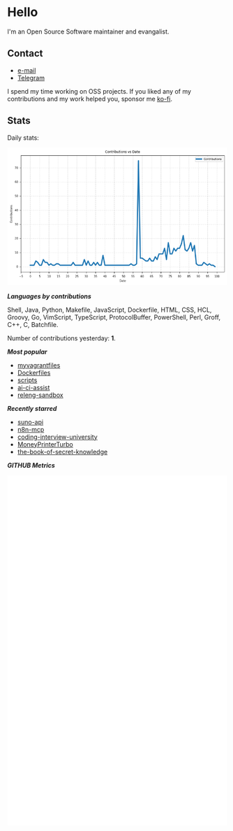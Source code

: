 
# Hello

I'm an Open Source Software maintainer and evangalist.

## Contact

- [e-mail](mailto:askb23@gmail.com)
- [Telegram]()

I spend my time working on OSS projects. If you liked any of
my contributions and my work helped you, sponsor me [ko-fi](https://ko-fi.com/askb23).

## Stats

Daily stats:

![contributions graph](graph.png)

***Languages by contributions***

Shell, Java, Python, Makefile, JavaScript, Dockerfile, HTML, CSS, HCL, Groovy, Go, VimScript, TypeScript, ProtocolBuffer, PowerShell, Perl, Groff, C++, C, Batchfile.

Number of contributions yesterday: **1**.

***Most popular***

- [myvagrantfiles](https://github.com/askb/myvagrantfiles)
- [Dockerfiles](https://github.com/askb/Dockerfiles)
- [scripts](https://github.com/askb/scripts)
- [ai-ci-assist](https://github.com/askb/ai-ci-assist)
- [releng-sandbox](https://github.com/opendaylight/releng-sandbox)

***Recently starred***

- [suno-api](https://github.com/gcui-art/suno-api)
- [n8n-mcp](https://github.com/czlonkowski/n8n-mcp)
- [coding-interview-university](https://github.com/jwasham/coding-interview-university)
- [MoneyPrinterTurbo](https://github.com/harry0703/MoneyPrinterTurbo)
- [the-book-of-secret-knowledge](https://github.com/trimstray/the-book-of-secret-knowledge)

***GITHUB Metrics***

![Metrics](https://github.com/askb/askb/blob/main/github-metrics.svg)


